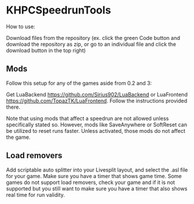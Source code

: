 # KHPCSpeedrunTools

How to use:

Download files from the repository (ex. click the green Code button and download the repository as zip, or go to an individual file and click the download button in the top right)

## Mods
Follow this setup for any of the games aside from 0.2 and 3:

Get LuaBackend https://github.com/Sirius902/LuaBackend or LuaFrontend https://github.com/TopazTK/LuaFrontend. Follow the instructions provided there.

Note that using mods that affect a speedrun are not allowed unless specifically stated so. However, mods like SaveAnywhere or SoftReset can be utilized to reset runs faster. Unless activated, those mods do not affect the game.

## Load removers
Add scriptable auto splitter into your Livesplit layout, and select the .asl file for your game. Make sure you have a timer that shows game time. Some games do not support load removers, check your game and if it is not supported but you still want to make sure you have a timer that also shows real time for run validity.
